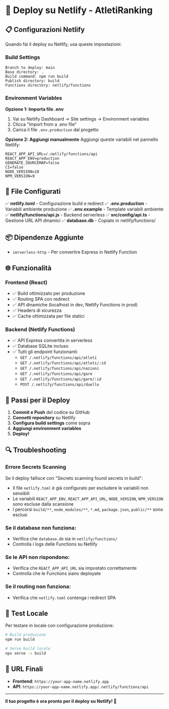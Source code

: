 # 🚀 Deploy su Netlify - AtletiRanking

## 📋 Configurazioni Netlify

Quando fai il deploy su Netlify, usa queste impostazioni:

### Build Settings
```
Branch to deploy: main
Base directory: .
Build command: npm run build
Publish directory: build
Functions directory: netlify/functions
```

### Environment Variables

**Opzione 1: Importa file .env**
1. Vai su Netlify Dashboard → Site settings → Environment variables
2. Clicca "Import from a .env file"
3. Carica il file `.env.production` dal progetto

**Opzione 2: Aggiungi manualmente**
Aggiungi queste variabili nel pannello Netlify:
```
REACT_APP_API_URL=/.netlify/functions/api
REACT_APP_ENV=production
GENERATE_SOURCEMAP=false
CI=false
NODE_VERSION=18
NPM_VERSION=9
```

## 🔧 File Configurati

✅ **netlify.toml** - Configurazione build e redirect
✅ **.env.production** - Variabili ambiente produzione
✅ **.env.example** - Template variabili ambiente
✅ **netlify/functions/api.js** - Backend serverless
✅ **src/config/api.ts** - Gestione URL API dinamici
✅ **database.db** - Copiato in netlify/functions/

## 📦 Dipendenze Aggiunte

- `serverless-http` - Per convertire Express in Netlify Function

## 🌐 Funzionalità

### Frontend (React)
- ✅ Build ottimizzato per produzione
- ✅ Routing SPA con redirect
- ✅ API dinamiche (localhost in dev, Netlify Functions in prod)
- ✅ Headers di sicurezza
- ✅ Cache ottimizzata per file statici

### Backend (Netlify Functions)
- ✅ API Express convertita in serverless
- ✅ Database SQLite incluso
- ✅ Tutti gli endpoint funzionanti:
  - `GET /.netlify/functions/api/atleti`
  - `GET /.netlify/functions/api/atleti/:id`
  - `GET /.netlify/functions/api/nazioni`
  - `GET /.netlify/functions/api/gare`
  - `GET /.netlify/functions/api/gare/:id`
  - `POST /.netlify/functions/api/duello`

## 🚀 Passi per il Deploy

1. **Commit e Push** del codice su GitHub
2. **Connetti repository** su Netlify
3. **Configura build settings** come sopra
4. **Aggiungi environment variables**
5. **Deploy!**

## 🔍 Troubleshooting

### Errore Secrets Scanning
Se il deploy fallisce con "Secrets scanning found secrets in build":
- Il file `netlify.toml` è già configurato per escludere le variabili non sensibili
- Le variabili `REACT_APP_ENV`, `REACT_APP_API_URL`, `NODE_VERSION`, `NPM_VERSION` sono escluse dalla scansione
- I percorsi `build/**`, `node_modules/**`, `*.md`, `package.json`, `public/**` sono esclusi

### Se il database non funziona:
- Verifica che `database.db` sia in `netlify/functions/`
- Controlla i logs delle Functions su Netlify

### Se le API non rispondono:
- Verifica che `REACT_APP_API_URL` sia impostato correttamente
- Controlla che le Functions siano deployate

### Se il routing non funziona:
- Verifica che `netlify.toml` contenga i redirect SPA

## 📱 Test Locale

Per testare in locale con configurazione produzione:
```bash
# Build produzione
npm run build

# Serve build locale
npx serve -s build
```

## 🎯 URL Finali

- **Frontend**: `https://your-app-name.netlify.app`
- **API**: `https://your-app-name.netlify.app/.netlify/functions/api`

---

**Il tuo progetto è ora pronto per il deploy su Netlify! 🎉**